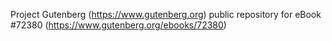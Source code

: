 Project Gutenberg (https://www.gutenberg.org) public repository
for eBook #72380 (https://www.gutenberg.org/ebooks/72380)
